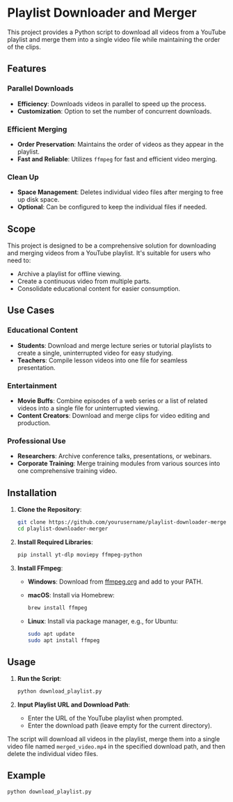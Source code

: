 # Playlist Downloader and Merger

This project provides a Python script to download all videos from a YouTube playlist and merge them into a single video file while maintaining the order of the clips.

## Features

### Parallel Downloads
- **Efficiency**: Downloads videos in parallel to speed up the process.
- **Customization**: Option to set the number of concurrent downloads.

### Efficient Merging
- **Order Preservation**: Maintains the order of videos as they appear in the playlist.
- **Fast and Reliable**: Utilizes `ffmpeg` for fast and efficient video merging.

### Clean Up
- **Space Management**: Deletes individual video files after merging to free up disk space.
- **Optional**: Can be configured to keep the individual files if needed.

## Scope

This project is designed to be a comprehensive solution for downloading and merging videos from a YouTube playlist. It's suitable for users who need to:

- Archive a playlist for offline viewing.
- Create a continuous video from multiple parts.
- Consolidate educational content for easier consumption.

## Use Cases

### Educational Content
- **Students**: Download and merge lecture series or tutorial playlists to create a single, uninterrupted video for easy studying.
- **Teachers**: Compile lesson videos into one file for seamless presentation.

### Entertainment
- **Movie Buffs**: Combine episodes of a web series or a list of related videos into a single file for uninterrupted viewing.
- **Content Creators**: Download and merge clips for video editing and production.

### Professional Use
- **Researchers**: Archive conference talks, presentations, or webinars.
- **Corporate Training**: Merge training modules from various sources into one comprehensive training video.

## Installation

1. **Clone the Repository**:

    ```sh
    git clone https://github.com/yourusername/playlist-downloader-merger.git
    cd playlist-downloader-merger
    ```

2. **Install Required Libraries**:

    ```sh
    pip install yt-dlp moviepy ffmpeg-python
    ```

3. **Install FFmpeg**:
   
   - **Windows**: Download from [ffmpeg.org](https://ffmpeg.org/download.html) and add to your PATH.
   - **macOS**: Install via Homebrew:
   
     ```sh
     brew install ffmpeg
     ```
   
   - **Linux**: Install via package manager, e.g., for Ubuntu:
   
     ```sh
     sudo apt update
     sudo apt install ffmpeg
     ```

## Usage

1. **Run the Script**:

    ```sh
    python download_playlist.py
    ```

2. **Input Playlist URL and Download Path**:

    - Enter the URL of the YouTube playlist when prompted.
    - Enter the download path (leave empty for the current directory).

The script will download all videos in the playlist, merge them into a single video file named `merged_video.mp4` in the specified download path, and then delete the individual video files.

## Example

```sh
python download_playlist.py
